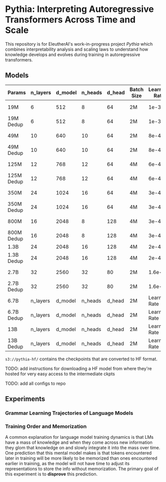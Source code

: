# Pythia: Interpreting Autoregressive Transformers Across Time and Scale

This repository is for EleutherAI's work-in-progress project *Pythia* which combines interpretability analysis and scaling laws to understand how knowledge develops and evolves during training in autoregressive transformers.

## Models

| Params      | n_layers |d_model      | n_heads |d_head      | Batch Size |Learning Rate|Train Status                 |Eval Status|Conversion Status|
| ----------- | -------- |------------ | ------- |----------- | ---------- |------------ | ----------                  |---------- | --------------- |
| 19M         | 6        | 512         | 8       | 64         | 2M         | 1e-3        | s3://s-eai-neox/pythia/19M/ |In progress| Complete        |
| 19M Dedup   | 6        | 512         | 8       | 64         | 2M         | 1e-3        | .../pythia/19M_dedup/       |In progress|                 |
| 49M         | 10       | 640         | 10      | 64         | 2M         | 8e-4        |  WIP                        |Eval Status|                 |
| 49M Dedup   | 10       | 640         | 10      | 64         | 2M         | 8e-4        |  WIP                        |Eval Status|                 |
| 125M        | 12       | 768         | 12      | 64         | 4M         | 6e-4        | .../pythia/125M/            |Complete   | Complete (check)|
| 125M Dedup  | 12       | 768         | 12      | 64         | 4M         | 6e-4        | .../pythia/125M_dedup/      |Complete   | Complete (check)|
| 350M        | 24       | 1024        | 16      | 64         | 4M         | 3e-4        | .../pythia/350M/            |In Progress| Complete (check)|
| 350M Dedup  | 24       | 1024        | 16      | 64         | 4M         | 3e-4        | .../pythia/350M_dedup/      |In Progress| Complete (check)|
| 800M        | 16       | 2048        | 8       | 128        | 4M         | 3e-4        | .../pythia/800M/            |In Progress| Complete (check)|
| 800M Dedup  | 16       | 2048        | 8       | 128        | 4M         | 3e-4        | .../pythia/800M_dedup/      |In Progress| Complete (check)|
| 1.3B        | 24       | 2048        | 16      | 128        | 4M         | 2e-4        | Complete                    |Complete   | In Progress     |
| 1.3B Dedup  | 24       | 2048        | 16      | 128        | 4M         | 2e-4        | Complete                    |In Progress| In Progress     |
| 2.7B        | 32       | 2560        | 32      | 80         | 2M         | 1.6e-4      | Complete                    |Eval Status| Complete (check)|
| 2.7B Dedup  | 32       | 2560        | 32      | 80         | 2M         | 1.6e-4      | In Progress                 |Eval Status|                 |
| 6.7B        | n_layers |d_model      | n_heads |d_head      | 2M         |Learning Rate| Complete                    |Eval Status|                 |
| 6.7B Dedup  | n_layers |d_model      | n_heads |d_head      | 2M         |Learning Rate| Complete                    |Eval Status|                 |
| 13B         | n_layers |d_model      | n_heads |d_head      | 2M         |Learning Rate| Complete                    |Eval Status| In Progress     |
| 13B Dedup   | n_layers |d_model      | n_heads |d_head      | 2M         |Learning Rate| Complete                    |Eval Status|                 |


`s3://pythia-hf/` contains the checkpoints that are converted to HF format.


TODO: add instructions for downloading a HF model from where they're hosted for very easy access to the intermediate ckpts

TODO: add all configs to repo




## Experiments 

### Grammar Learning Trajectories of Language Models

### Training Order and Memorization

A common explanation for language model training dynamics is that LMs have a mass of knowledge and when they come across new information they glom that knowledge on and slowly integrate it into the mass over time. One prediction that this mental model makes is that tokens encountered later in training will be more likely to be memorized than ones encountered earlier in training, as the model will not have time to adjust its representations to store the info without memorization. The primary goal of this experiment is to **disprove** this prediction.
